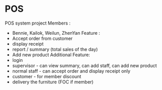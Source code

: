 # POS
POS system project
Members :
- Bennie, Kailok, Weilun, ZhenYan
Feature :
- Accept order from customer
- display receipt
- report / summary (total sales of the day)
- Add new product
Additional Feature:
- login
- supervisor - can view summary, can add staff, can add new product
- normal staff - can accept order and display receipt only
- customer - for member discount
- delivery the furniture (FOC if member)
